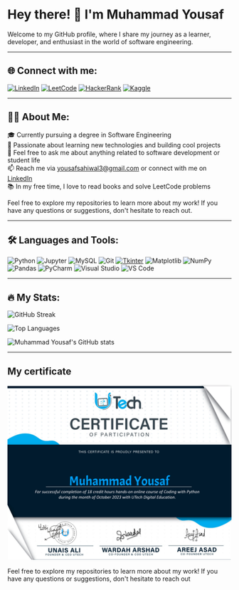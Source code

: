# Hey there! 👋 I'm Muhammad Yousaf

Welcome to my GitHub profile, where I share my journey as a learner, developer, and enthusiast in the world of software engineering.

---

## 🌐 Connect with me:

[![LinkedIn](https://img.shields.io/badge/-LinkedIn-blue?style=flat&logo=Linkedin&logoColor=white&link=https://www.linkedin.com/in/sana-jamal-349628295/)](https://www.linkedin.com/in/sana-jamal-349628295/)
[![LeetCode](https://img.shields.io/badge/-LeetCode-FFA116?style=flat&logo=LeetCode&logoColor=white&link=https://leetcode.com/iamproprogramr/)](https://leetcode.com/iamproprogramr/)
[![HackerRank](https://img.shields.io/badge/-HackerRank-2EC866?style=flat&logo=HackerRank&logoColor=white&link=https://www.hackerrank.com/iamproprogramr)](https://www.hackerrank.com/iamproprogramr)
[![Kaggle](https://img.shields.io/badge/-Kaggle-20BEFF?style=flat&logo=Kaggle&logoColor=white&link=https://www.kaggle.com/iamproprogramr)](https://www.kaggle.com/iamproprogramr)

---

## 🧑‍💻 About Me:

🎓 Currently pursuing a degree in Software Engineering  
🌱 Passionate about learning new technologies and building cool projects  
💬 Feel free to ask me about anything related to software development or student life  
📫 Reach me via [yousafsahiwal3@gmail.com](mailto:yousafsahiwal3@gmail.com) or connect with me on [LinkedIn](https://www.linkedin.com/in/sana-jamal-349628295/)  
📚 In my free time, I love to read books and solve LeetCode problems

Feel free to explore my repositories to learn more about my work! If you have any questions or suggestions, don't hesitate to reach out.

---

## 🛠️ Languages and Tools:

![Python](https://img.shields.io/badge/-Python-3776AB?style=flat&logo=Python&logoColor=white)
![Jupyter](https://img.shields.io/badge/-Jupyter-F37626?style=flat&logo=Jupyter&logoColor=white)
![MySQL](https://img.shields.io/badge/-MySQL-4479A1?style=flat&logo=MySQL&logoColor=white)
![Git](https://img.shields.io/badge/-Git-F05032?style=flat&logo=Git&logoColor=white)
[![Tkinter](https://img.shields.io/badge/-Tkinter-3776AB?style=flat&logo=Python&logoColor=white)](https://docs.python.org/3/library/tkinter.html)
![Matplotlib](https://img.shields.io/badge/-Matplotlib-004576?style=flat&logo=Matplotlib&logoColor=white)
![NumPy](https://img.shields.io/badge/-NumPy-013243?style=flat&logo=NumPy&logoColor=white)
![Pandas](https://img.shields.io/badge/-Pandas-150458?style=flat&logo=Pandas&logoColor=white)
![PyCharm](https://img.shields.io/badge/-PyCharm-000000?style=flat&logo=PyCharm&logoColor=white)
![Visual Studio](https://img.shields.io/badge/-Visual%20Studio-5C2D91?style=flat&logo=Visual%20Studio&logoColor=white)
![VS Code](https://img.shields.io/badge/-VS%20Code-007ACC?style=flat&logo=Visual%20Studio%20Code&logoColor=white)

---

## 🔥 My Stats:

![GitHub Streak](https://github-readme-streak-stats.herokuapp.com/?user=iamproprogramr&theme=radical)

![Top Languages](https://github-readme-stats.vercel.app/api/top-langs/?username=iamproprogramr&layout=compact&theme=radical)

![Muhammad Yousaf's GitHub stats](https://github-readme-stats.vercel.app/api?username=iamproprogramr&show_icons=true&theme=radical)

---




## My certificate

![iamproprogramr](certificate.png)


Feel free to explore my repositories to learn more about my work! If you have any questions or suggestions, don't hesitate to reach out
<!---
iamproprogramr/iamproprogramr is a ✨ special ✨ repository because its `README.md` (this file) appears on your GitHub profile.
You can click the Preview link to take a look at your changes.
--->
